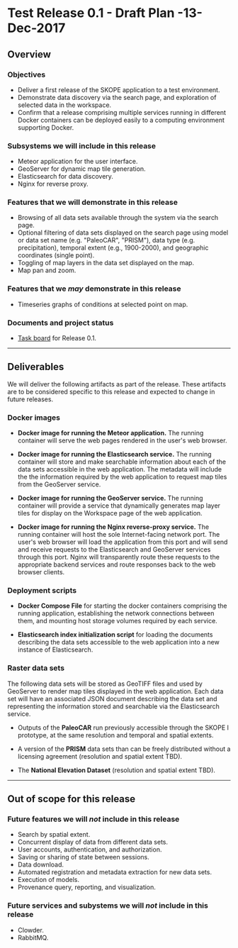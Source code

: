 # Test Release 0.1 - Draft Plan -13-Dec-2017

## Overview
### Objectives

* Deliver a first release of the SKOPE application to a test environment.
* Demonstrate data discovery via the search page, and exploration of selected data in the workspace.
* Confirm that a release comprising multiple services running in different Docker containers can be deployed easily to a computing environment supporting Docker.

### Subsystems we will include in this release

* Meteor application for the user interface.
* GeoServer for dynamic map tile generation.
* Elasticsearch for data discovery.
* Nginx for reverse proxy.

### Features that we will demonstrate in this release

* Browsing of all data sets available through the system via the search page. 
* Optional filtering of data sets displayed on the search page using model or data set name (e.g. "PaleoCAR", "PRISM"), data type (e.g. precipitation), temporal extent (e.g., 1900-2000), and geographic coordinates (single point).
* Toggling of map layers in the data set displayed on the map.
* Map pan and zoom.

### Features that we *may* demonstrate in this release

* Timeseries graphs of conditions at selected point on map.

### Documents and project status
* [Task board](https://github.com/orgs/openskope/projects/6)  for Release 0.1.

---
## Deliverables

We will deliver the following artifacts as part of the release. These artifacts are to be considered specific to this release and expected to change in future releases.

### Docker images

* **Docker image for running the Meteor application.**  The running container will serve the web pages rendered in the user's web browser.

* **Docker image for running the Elasticsearch service.**  The running container will store and make searchable information about each of the data sets accessible in the web application. The metadata will include the the information required by the web application to request map tiles from the GeoServer service.

* **Docker image for running the GeoServer service.**  The running container will provide a service that dynamically generates map layer tiles for display on the Workspace page of the web application.

* **Docker image for running the Nginx reverse-proxy service.**  The running container will host the sole Internet-facing network port. The user's web browser will load the application from this port and will send and receive requests to the Elasticsearch and GeoServer services through this port.  Nginx will transparently route these requests to the appropriate backend services and route responses back to the web browser clients.

### Deployment scripts

* **Docker Compose File** for starting the docker containers comprising the running application, establishing the network connections between them, and mounting host storage volumes required by each service.

* **Elasticsearch index initialization script** for loading the documents describing the data sets accessible to the web application into a new instance of Elasticsearch.

### Raster data sets
The following data sets will be stored as GeoTIFF files and used by GeoServer to render map tiles displayed in the web application.  Each data set will have an associated JSON document describing the data set and representing the information stored and searchable via the Elasticsearch service.

* Outputs of the **PaleoCAR** run previously accessible through the SKOPE I prototype, at the same resolution and temporal and spatial extents.

* A version of the **PRISM** data sets than can be freely distributed without a licensing agreement (resolution and spatial extent TBD).

* The **National Elevation Dataset** (resolution and spatial extent TBD).

---
## Out of scope for this release

### Future features we will *not* include in this release

* Search by spatial extent.
* Concurrent display of data from different data sets.
* User accounts, authentication, and authorization.
* Saving or sharing of state between sessions.
* Data download.
* Automated registration and metadata extraction for new data sets.
* Execution of models.
* Provenance query, reporting, and visualization.

### Future services and subystems we will *not* include in this release

* Clowder.
* RabbitMQ.
